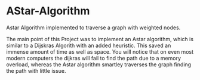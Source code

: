 # AStar-Algorithm
Astar Algorithm implemented to traverse a graph with weighted nodes.

The main point of this Project was to implement an Astar algorithm, which is similar to a Dijskras Algorith with an added heuristic. This saved an immense amount of time as well as space.
You will notice that on even most modern computers the dijkras will fail to find the path due to a memory overload, whereas the Astar algorithm smartley traverses the graph finding the
path with little issue.
